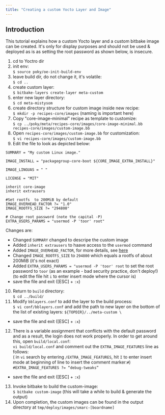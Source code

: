 ```yaml
---
title: "Creating a custom Yocto Layer and Image"
---
```


## Introduction
This tutorial explains how a custom Yocto layer and a custom bitbake image can be created. It's only for display purposes and should not be used & deployed as is as setting the root password as shown below, is insecure.

1. cd to Yoctro dir
2. init env:<br/>
`$ source poky/oe-init-build-env`
3. leave build dir, do not change it, it's volatile:<br/>
`$ cd ..`
4. create custom layer:<br/>
`$ bitbake-layers create-layer meta-custom`
5. enter new layer directory:<br/>
`$ cd meta-mistysom`
6. create directory structure for custom image inside new recipe:<br/>
`$ mkdir -p recipes-core/images` (naming is important here)
7. Copy "core-image-minimal" recipe as template to customize:<br/>
`$ cp ../poky/meta/recipes-core/images/core-image-minimal.bb recipes-core/images/custom-image.bb`
8. Open `recipes-core/images/custom-image.bb` for customization:<br/>
`$ vi recipes-core/images/custom-image.bb`
9. Edit the file to look as depicted below:

```
SUMMARY = "My custom Linux image."

IMAGE_INSTALL = "packagegroup-core-boot ${CORE_IMAGE_EXTRA_INSTALL}"

IMAGE_LINGUAS = " "

LICENSE = "MIT"

inherit core-image
inherit extrausers

#Set rootfs  to 200MiB by default
IMAGE_OVERHEAD_FACTOR ?= "1.0"
IMAGE_ROOTFS_SIZE ?= "294800"

# Change root password (note the capital -P)
EXTRA_USERS_PARAMS = "usermod -P 'toor' root"
``` 
Changes are:
* Changed `SUMMARY` changed to descripe the custom image
* Added `inherit extrausers` to haave access to the `usermod` command
* Added `IMAGE_OVERHEAD_FACTOR`, for more details, see [here](https://docs.yoctoproject.org/1.5.3/ref-manual/ref-manual.html#var-IMAGE_OVERHEAD_FACTOR)
* Changed `IMAGE_ROOTFS_SIZE` to `294800` which equals a rootfs of about 200MiB (it's not exact)
* Added `EXTRA_USERS_PARAMS = "usermod -P 'toor' root` to set the root password to `toor` (as an example - bad security practice, don't deploy!) (to edit the file hit `i` to enter insert mode where the cursor is)
* save the file and exit ([ESC] + `:x`)
10. Return to `build` directory:<br/>
`$ cd ../build/`
11. Modify `bblayers.conf` to add the layer to the build process: <br/>
`$ vi conf/bblayers.conf` and add the path to new layer on the bottom of the list of existing layers:
`${TOPDIR}/../meta-custom \`
* save the file and exit ([ESC] + `:x`)
12. There is a variable assignment that conflicts with the default password and as a result, the login does not work properly. In order to get around this, open `build/local.conf`:<br/>
`vi build/local.conf` and comment out the `EXTRA_IMAGE_FEATURES` line as follows:<br/>( in `vi` search by entering `/EXTRA_IMAGE_FEATURES`, hit `I` to enter insert mode at beginning of line to insert the comment marker:`#`)
`#EXTRA_IMAGE_FEATURES ?= “debug-tweaks”`
* save the file and exit ([ESC] + `:x`)
13. Invoke bitbake to build the custom-image: <br/>
`$ bitbake custom-image` (this will take a while to build & generate the output)
14. Upon completion, the custom images can be found in the output directory at `tmp/deploy/images/smarc-[boardname]`
